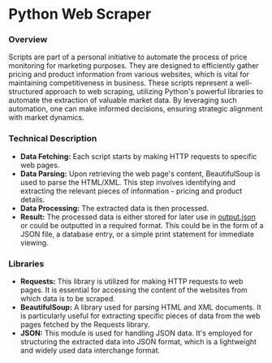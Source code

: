 # Python Web Scraper
### Overview
Scripts are part of a personal initiative to automate the process of price monitoring for marketing purposes. They are designed to efficiently gather pricing and product information from various websites, which is vital for maintaining competitiveness in business. These scripts represent a well-structured approach to web scraping, utilizing Python's powerful libraries to automate the extraction of valuable market data. By leveraging such automation, one can make informed decisions, ensuring strategic alignment with market dynamics.

### Technical Description
- <b>Data Fetching:</b> Each script starts by making HTTP requests to specific web pages.
- <b>Data Parsing:</b> Upon retrieving the web page's content, BeautifulSoup is used to parse the HTML/XML. This step involves identifying and extracting the relevant pieces of information - pricing and product details.
- <b>Data Processing:</b> The extracted data is then processed.
- <b>Result:</b> The processed data is either stored for later use in [output.json](/WebScraper/output.json "output file") or could be outputted in a required format. This could be in the form of a JSON file, a database entry, or a simple print statement for immediate viewing.

### Libraries
- <b>Requests:</b> This library is utilized for making HTTP requests to web pages. It is essential for accessing the content of the websites from which data is to be scraped.
- <b>BeautifulSoup:</b> A library used for parsing HTML and XML documents. It is particularly useful for extracting specific pieces of data from the web pages fetched by the Requests library.
- <b>JSON:</b> This module is used for handling JSON data. It's employed for structuring the extracted data into JSON format, which is a lightweight and widely used data interchange format.
